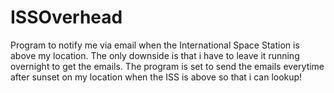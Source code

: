 # ISSOverhead
Program to notify me via email when the International Space Station is above my location.
The only downside is that i have to leave it running overnight to get the emails.
The program is set to send the emails everytime after sunset on my location when the ISS is above so that i can lookup!
